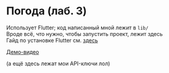 # Погода (лаб. 3)
Использует Flutter; код написанный мной лежит в `lib/`  
Вроде всё, что нужно, чтобы запустить проект, лежит здесь  
Гайд по установке Flutter см. [здесь](https://docs.flutter.dev/development/platform-integration/desktop)

[Демо-видео](https://gitlab.ccfit.nsu.ru/networks-and-telecommunications/20201/s.pchelintsev/-/raw/master/thing/assets/demo.mp4)

(а ещё здесь лежат мои API-ключи лол)

